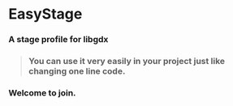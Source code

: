 # EasyStage
### A stage profile for libgdx

> ### You can use it very easily in your project just like changing one line code.
### Welcome to join.
